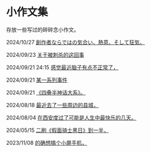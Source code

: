 小作文集
==========
存放一些写过的碎碎念小作文。

2024/10/27 [創作者ならではの気合い、熱意、そして狂気。](sakubun/sousakusya.md)

2024/09/23 [关于被刺杀的这回事](sakubun/assassin.md)

2024/09/21 24:15 [感觉最近脑子有点不正常了，](sakubun/komyusho1.md)

2024/09/21 [某一系列事件](sakubun/aruken.md)

2024/09/21 [《四叠半神话大系》。](sakubun/yojyouhan.md)

2024/08/18 [最近去了一些周边的县城，](sakubun/inaka.md)

2024/08/04 [在西安度过了可能是人生中最快乐的几天。](sakubun/hua.md)

2024/05/15 [二刷《假面骑士黑日》到一半，](sakubun/blacksun.md)

2023/11/08 [的确想搞个小屏手机，](sakubun/compact.md)
